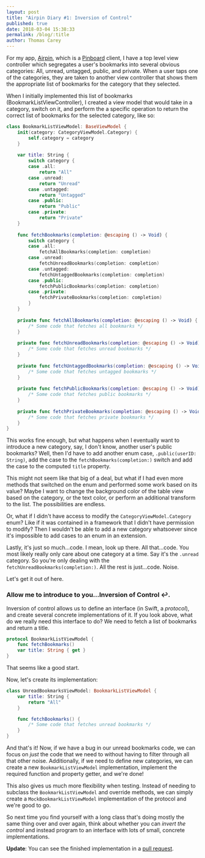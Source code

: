 ```yaml
---
layout: post
title: "Airpin Diary #1: Inversion of Control"
published: true
date: 2018-03-04 15:38:33
permalink: /blog/:title
author: Thomas Carey
---
```


For my app, [Airpin](https://github.com/suchtomwow/airpin/tree/develop), which is a [Pinboard](https://pinboard.in) client, I have a top level view controller which segregates a user's bookmarks into several obvious categories: All, unread, untagged, public, and private. When a user taps one of the categories, they are taken to another view controller that shows them the appropriate list of bookmarks for the category that they selected.

When I initially implemented this list of bookmarks (BookmarkListViewController), I created a view model that would take in a category, switch on it, and perform the a specific operation to return the correct list of bookmarks for the selected category, like so:

``` swift
class BookmarkListViewModel: BaseViewModel {
    init(category: CategoryViewModel.Category) {
        self.category = category
    }
        
    var title: String {
        switch category {
        case .all:
            return "All"
        case .unread:
            return "Unread"
        case .untagged:
            return "Untagged"
        case .public:
            return "Public"
        case .private:
            return "Private"
    }
    
    func fetchBookmarks(completion: @escaping () -> Void) {
        switch category {
        case .all:
            fetchAllBookmarks(completion: completion)
        case .unread:
            fetchUnreadBookmarks(completion: completion)
        case .untagged:
            fetchUntaggedBookmarks(completion: completion)
        case .public:
            fetchPublicBookmarks(completion: completion)
        case .private:
            fetchPrivateBookmarks(completion: completion)
        }
    }
    
    private func fetchAllBookmarks(completion: @escaping () -> Void) {
        /* Some code that fetches all bookmarks */
    }
    
    private func fetchUnreadBookmarks(completion: @escaping () -> Void) {
        /* Some code that fetches unread bookmarks */
    }
    
    private func fetchUntaggedBookmarks(completion: @escaping () -> Void) {
        /* Some code that fetches untagged bookmarks */
    }
    
    private func fetchPublicBookmarks(completion: @escaping () -> Void) {
        /* Some code that fetches public bookmarks */
    }
    
    private func fetchPrivateBookmarks(completion: @escaping () -> Void) {
        /* Some code that fetches private bookmarks */
    }
}
```

This works fine enough, but what happens when I eventually want to introduce a new category, say, I don't know, another user's public bookmarks? Well, then I'd have to add another enum case, `.public(userID: String)`, add the case to the `fetchBookmarks(completion:)` switch and add the case to the computed `title` property.

This might not seem like that big of a deal, but what if I had even more methods that switched on the enum and performed some work based on its value? Maybe I want to change the background color of the table view based on the category, or the text color, or perform an additional transform to the list. The possibilities are endless.

Or, what if I didn't have access to modify the `CategoryViewModel.Category` enum? Like if it was contained in a framework that I didn't have permission to modify? Then I wouldn't be able to add a new category whatsoever since it's impossible to add cases to an enum in an extension.

Lastly, it's just so much...code. I mean, look up there. All that...code. You most likely really only care about one category at a time. Say it's the `.unread` category. So you're only dealing with the `fetchUnreadBookmarks(completion:)`. All the rest is just...code. Noise.

Let's get it out of here.

### Allow me to introduce to you...Inversion of Control ↩️.

Inversion of control allows us to define an interface (in Swift, a _protocol_), and create several concrete implementations of it. If you look above, what do we really need this interface to do? We need to fetch a list of bookmarks and return a title.

``` swift
protocol BookmarkListViewModel {
    func fetchBookmarks()
    var title: String { get }
}
```

That seems like a good start. 

Now, let's create its implementation:

``` swift
class UnreadBookmarksViewModel: BookmarkListViewModel {
    var title: String {
        return "All"
    }

    func fetchBookmarks() {
        /* Some code that fetches unread bookmarks */
    }
}
```

And that's it! Now, if we have a bug in our unread bookmarks code, we can focus on _just_ the code that we need to without having to filter through all that other noise. Additionally, if we need to define new categories, we can create a new `BookmarkListViewModel` implementation, implement the required function and property getter, and we're done!

This also gives us much more flexibility when testing. Instead of needing to subclass the `BookmarkListViewModel` and override methods, we can simply create a `MockBookmarkListViewModel` implementation of the protocol and we're good to go.

So next time you find yourself with a long class that's doing mostly the same thing over and over again, think about whether you can _invert the control_ and instead program to an interface with lots of small, concrete implementations.

**Update**:
You can see the finished implementation in a [pull request](https://github.com/suchtomwow/Airpin/pull/1).